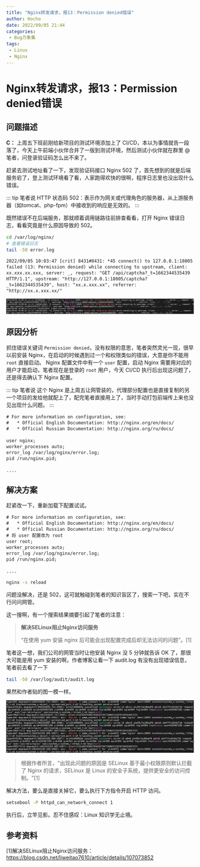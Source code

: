 ```yaml
---
title: "Nginx转发请求，报13：Permission denied错误"
author: Hocho
date: 2022/09/05 21:44
categories:
 - Bug万象集
tags:
 - Linux
 - Nginx
---
```


#  Nginx转发请求，报13：Permission denied错误

## 问题描述

**C：** 上周五下班前刚给新项目的测试环境添加上了 CI/CD，本以为事情就告一段落了，今天上午前端小伙伴合并了一版到测试环境，然后测试小伙伴就在群里 @ 笔者，问登录验证码怎么出不来了。

赶紧去测试地址看了一下，发现验证码接口 Nginx 502 了，首先想到的就是后端服务宕了，登上测试环境看了看，人家跑得欢快的很啊，程序日志里也没出现什么错误。

::: tip 笔者说
HTTP 状态码 502：表示作为网关或代理角色的服务器，从上游服务器（如tomcat、php-fpm）中接收到的响应是无效的。
:::

既然错误不在后端服务，那就顺着调用链路往前排查看看，打开 Nginx 错误日志，看看究竟是什么原因导致的 502。

```sh
cd /var/log/nginx/
# 查看错误日志
tail -50 error.log
```

```
2022/09/05 10:03:47 [crit] 8431#8431: *45 connect() to 127.0.0.1:18005 failed (13: Permission denied) while connecting to upstream, client: xx.xxx.xx.xxx, server: _, request: "GET /api/captcha?_t=1662344535439 HTTP/1.1", upstream: "http://127.0.0.1:18005/captcha?_t=1662344535439", host: "xx.x.xxx.xx", referrer: "http://xx.x.xxx.xx/"
```

![202208112010100](../../../../../public/img/2022/09/05/202209052140666.png)

## 原因分析

抓住错误关键词 `Permission denied`，没有权限的意思，笔者突然灵光一现，很早以前安装 Nginx，在启动的时候遇到过一个和权限类似的错误，大意是你不能用 `root` 直接启动。 Nginx 配置文件中有一个 `user` 配置，启动 Nginx 需要用对应的用户才能启动，笔者现在是登录的 `root` 用户，今天 CI/CD 执行后出现这问题了，还是得去确认下 Nginx 配置。

::: tip 笔者说
这个 Nginx 是上周五让网管装的，代理部分配置也是直接复制的另一个项目的发给他就配上了，配完笔者直接用上了，当时手动打包前端传上来也没见出现什么问题。
:::

```
# For more information on configuration, see:
#   * Official English Documentation: http://nginx.org/en/docs/
#   * Official Russian Documentation: http://nginx.org/ru/docs/

user nginx;
worker_processes auto;
error_log /var/log/nginx/error.log;
pid /run/nginx.pid;

....
```

## 解决方案

赶紧改一下，重新加载下配置试试。

```
# For more information on configuration, see:
#   * Official English Documentation: http://nginx.org/en/docs/
#   * Official Russian Documentation: http://nginx.org/ru/docs/
# 将 user 配置改为 root
user root;
worker_processes auto;
error_log /var/log/nginx/error.log;
pid /run/nginx.pid;

....
```

```sh
nginx -s reload
```

问题没解决，还是 502，这可就触碰到笔者的知识盲区了，搜索一下吧，实在不行问问网管。

这一搜啊，有一个搜索结果摘要引起了笔者的注意：

> **解决SELinux阻止Nginx访问服务** 
>
> “在使用 yum 安装 nginx 后可能会出现配置完成后却无法访问的问题”。[1]

笔者这一想，我们公司的网管当时让他安装 Nginx 没 5 分钟就告诉 OK 了，那很大可能是用 yum 安装的啊，作者博客让看一下 audit.log 有没有出现错误信息，笔者前去看了一下

```sh
tail -50 /var/log/audit/audit.log
```

果然和作者贴的图一模一样。

![202209052232777](../../../../../public/img/2022/09/05/202209052232777.png)

> 根据作者所言，"出现此问题的原因是 SELinux 基于最小权限原则默认拦截了 Nginx 的请求，SELinux 是 Linux 的安全子系统，提供更安全的访问控制。"[1]

解决方法，要么是直接关掉它，要么执行下方指令开启 HTTP 访问。

```sh
setsebool -P httpd_can_network_connect 1
```

执行后，立竿见影。忍不住感叹：Linux 知识学无止境。

## 参考资料

[1]解决SELinux阻止Nginx访问服务：https://blog.csdn.net/liweitao7610/article/details/107073852
